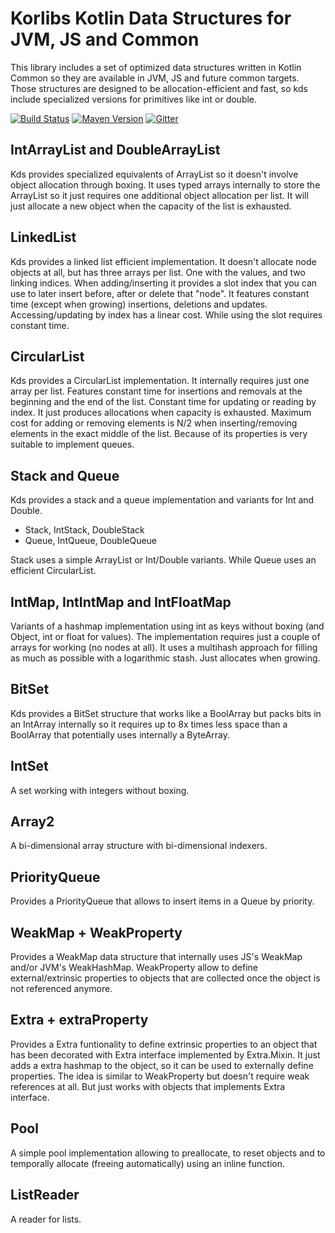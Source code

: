 # Korlibs Kotlin Data Structures for JVM, JS and Common

This library includes a set of optimized data structures written in Kotlin Common so they are available in
JVM, JS and future common targets. Those structures are designed to be allocation-efficient and fast, so kds
include specialized versions for primitives like int or double.

[![Build Status](https://travis-ci.org/korlibs/kds.svg?branch=master)](https://travis-ci.org/korlibs/kds)
[![Maven Version](https://img.shields.io/github/tag/korlibs/kds.svg?style=flat&label=maven)](http://search.maven.org/#search%7Cga%7C1%7Ca%3A%22kds%22)
[![Gitter](https://img.shields.io/gitter/room/korlibs/korlibs.svg)](https://gitter.im/korlibs/Lobby)

## IntArrayList and DoubleArrayList

Kds provides specialized equivalents of ArrayList so it doesn't involve object allocation through boxing.
It uses typed arrays internally to store the ArrayList so it just requires one additional object allocation
per list. It will just allocate a new object when the capacity of the list is exhausted.

## LinkedList

Kds provides a linked list efficient implementation. It doesn't allocate node objects at all,
but has three arrays per list. One with the values, and two linking indices.
When adding/inserting it provides a slot index that you can use to later insert before, after
or delete that "node".
It features constant time (except when growing) insertions, deletions and updates.
Accessing/updating by index has a linear cost. While using the slot requires constant time.

## CircularList

Kds provides a CircularList implementation. It internally requires just one array per list.
Features constant time for insertions and removals at the beginning and the end of the list.
Constant time for updating or reading by index. It just produces allocations when capacity is exhausted.
Maximum cost for adding or removing elements is N/2 when inserting/removing elements in the exact middle of the list.
Because of its properties is very suitable to implement queues.

## Stack and Queue

Kds provides a stack and a queue implementation and variants for Int and Double.

* Stack<T>, IntStack, DoubleStack
* Queue<T>, IntQueue, DoubleQueue

Stack uses a simple ArrayList or Int/Double variants.
While Queue uses an efficient CircularList.

## IntMap, IntIntMap and IntFloatMap

Variants of a hashmap implementation using int as keys without boxing (and Object, int or float for values).
The implementation requires just a couple of arrays for working (no nodes at all). It uses a multihash
approach for filling as much as possible with a logarithmic stash. Just allocates when growing.

## BitSet

Kds provides a BitSet structure that works like a BoolArray but packs bits in an IntArray internally so it requires
up to 8x times less space than a BoolArray that potentially uses internally a ByteArray.

## IntSet

A set working with integers without boxing.

## Array2

A bi-dimensional array structure with bi-dimensional indexers.

## PriorityQueue

Provides a PriorityQueue that allows to insert items in a Queue by priority.

## WeakMap + WeakProperty

Provides a WeakMap data structure that internally uses JS's WeakMap and/or JVM's WeakHashMap.
WeakProperty allow to define external/extrinsic properties to objects that are collected once the object is not
referenced anymore.

## Extra + extraProperty

Provides a Extra funtionality to define extrinsic properties to an object that has been decorated with Extra
interface implemented by Extra.Mixin. It just adds a extra hashmap to the object, so it can be used to externally
define properties. The idea is similar to WeakProperty but doesn't require weak references at all. But just works
with objects that implements Extra interface.

## Pool

A simple pool implementation allowing to preallocate, to reset objects and to temporally allocate
(freeing automatically) using an inline function.

## ListReader

A reader for lists.
